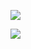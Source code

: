 ![](http://cdn.jayh.club/blog/20210703/DqBS9AVolUWz.png?imageslim)

![](http://cdn.jayh.club/blog/20210703/Rm406m1k5QT0.png?imageslim)